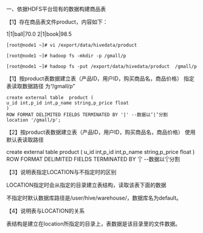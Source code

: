 一、依据HDFS平台现有的数据构建商品表

【1】存在商品表文件product，内容如下：

1|1|ball|70.0
2|1|book|98.5

```
[root@node1 ~]# vi /export/data/hivedata/product

[root@node1 ~]# hadoop fs -mkdir -p /gmall/p

[root@node1 ~]# hadoop fs -put /export/data/hivedata/product  /gmall/p
```

【1】按product表数据建立表（产品ID，用户ID，购买商品名，商品价格）
     指定表读取数据路径 为“/gmall/p”

```
create external table  product (
u_id int,p_id int,p_name string,p_price float
)
ROW FORMAT DELIMITED FIELDS TERMINATED BY '|' --数据以‘|’分割
location '/gmall/p';
```

【2】按product表数据建立表（产品ID，用户ID，购买商品名，商品价格）
     使用默认表读取路径

create external table  product (
u_id int,p_id int,p_name string,p_price float
)
ROW FORMAT DELIMITED FIELDS TERMINATED BY '|' --数据以‘|’分割

【3】说明表指定LOCATION与不指定时的区别

LOCATION指定时会从指定的目录建立表结构，读取该表下面的数据

不指定时默认数据库路径是/user/hive/warehouse/，数据库名为default。

【4】说明表与LOCATION的关系

表结构是建立在location所指定的目录上，表数据是该目录里的文件数据。